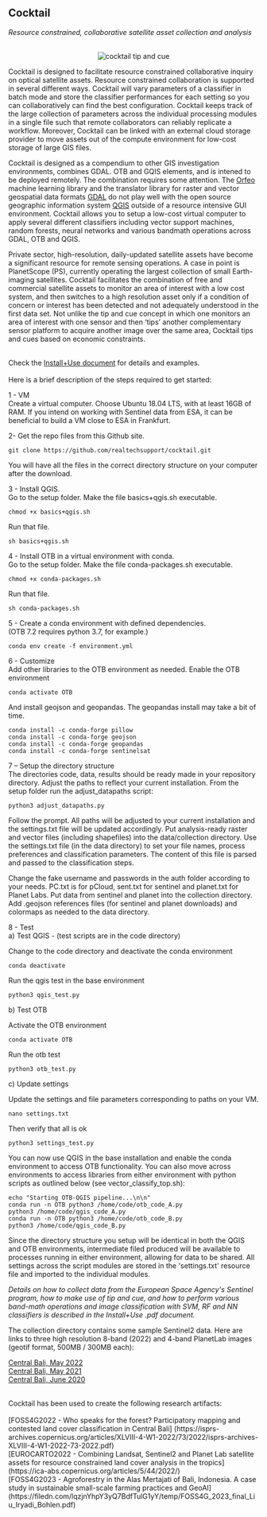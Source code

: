 ## Cocktail 

<i> Resource constrained, collaborative satellite asset collection and analysis </i>
<br><br>

<p align="center">
  <img src="https://github.com/realtechsupport/cocktail/blob/main/imgs/tip+cue5.png?raw=true" alt="cocktail tip and cue"/>
</p>

Cocktail is designed to facilitate resource constrained collaborative inquiry on optical satellite assets. Resource constrained collaboration is supported in several different ways. Cocktail will vary parameters of a classifier in batch mode and store the classifier performances for each setting so you can collaboratively can find the best configuration. Cocktail keeps track of the large collection of parameters across the individual processing modules in a single file such that remote collaborators can reliably replicate a workflow. Moreover, Cocktail can be linked with an external cloud storage provider to move assets out of the compute environment for low-cost storage of large GIS files. 

Cocktail is designed as a compendium to other GIS investigation environments, combines GDAL. OTB and GQIS elements, and is intened to be deployed remotely. The combination requires some attention. The [Orfeo](https://www.orfeo-toolbox.org/tag/machine-learning/) machine learning library and the translator library for raster and vector geospatial data formats [GDAL](https://gdal.org/) do not play well with the open source geographic information system [QGIS](https://qgis.org) outside of a resource intensive GUI environment.  Cocktail allows you to setup a low-cost virtual computer to apply several different classifiers including vector support machines, random forests, neural networks and various bandmath operations across GDAL, OTB and QGIS.

Private sector, high-resolution, daily-updated satellite assets have become a significant resource for remote sensing operations. A case in point is PlanetScope (PS), currently operating the largest collection of small Earth-imaging satellites. Cocktail facilitates the combination of free and commercial satellite assets to monitor  an area of interest with a low cost system, and then switches to a high resolution asset only if a condition of concern or interest has been detected and not adequately understood in the first data set. Not unlike the tip and cue concept in which one monitors an area of interest with one sensor and then ‘tips’ another complementary sensor platform to acquire another image over the same area, Cocktail tips and cues based on economic constraints.<br><br>

Check the [Install+Use document](https://github.com/realtechsupport/cocktail/blob/main/Install+Use.pdf) for details and examples.
<br><br>
Here is a brief description of the steps required to get started:

1 - VM <br>
Create a virtual computer. Choose Ubuntu 18.04 LTS, with at least 16GB of RAM. If you intend on working with Sentinel data from ESA, it can be beneficial to build a VM close to ESA in Frankfurt. <br>

2- Get the repo files from this Github site. <br>

	git clone https://github.com/realtechsupport/cocktail.git
	
You will have all the files in the correct directory structure on your computer after the download. <br>

3 - Install QGIS. <br>
Go to the setup folder. Make the file basics+qgis.sh executable.<br>

  	chmod +x basics+qgis.sh
	
Run that file. <br>

  	sh basics+qgis.sh

4 - Install OTB in a virtual environment with conda. <br>
Go to the setup folder. Make the file conda-packages.sh executable. <br>

  	chmod +x conda-packages.sh
	
Run that file. <br>

  	sh conda-packages.sh
	
5 - Create a conda environment with defined dependencies.<br>
(OTB 7.2 requires python 3.7, for example.)

	conda env create -f environment.yml
	

6 - Customize <br>
Add other libraries to the OTB environment as needed. Enable the OTB environment 

	conda activate OTB


And install geojson and geopandas. The geopandas install may take a bit of time. <br>

	conda install -c conda-forge pillow
	conda install -c conda-forge geojson
	conda install -c conda-forge geopandas
	conda install -c conda-forge sentinelsat

	
7 – Setup the directory structure <br>
The directories code, data, results should be ready made in your repository directory.
Adjust the paths to reflect your current installation. From the setup folder run the adjust_datapaths script:

	python3 adjust_datapaths.py 
	
Follow the prompt. All paths will be adjusted to your current installation and the settings.txt file will be updated accordingly. 
Put analysis-ready raster and vector files (including shapefiles) into the data/collection directory. Use the settings.txt file (in the data directory) to set your file names, process preferences and classification parameters. The content of this file is parsed and passed to the classification steps.

Change the fake username and passwords in the auth folder according to your needs. PC.txt is for pCloud, sent.txt for sentinel and planet.txt for Planet Labs. Put data from sentinel and planet into the collection directory. Add .geojson references files (for sentinel and planet downloads) and colormaps as needed to the data directory. 



  
8 - Test<br>
a) Test QGIS - (test scripts are in the code directory)

Change to the code directory and deactivate the conda environment

	conda deactivate
	
Run the qgis test in the base environment <br>

  	python3 qgis_test.py
	

b) Test OTB

Activate the OTB environment <br>

  	conda activate OTB
	
Run the otb test <br>

  	python3 otb_test.py
	
c) Update settings
	
Update the settings and file parameters corresponding to paths on your VM.

	nano settings.txt
	
Then verify that all is ok

	python3 settings_test.py
  
  
You can now use QGIS in the base installation and enable the conda environment to access OTB functionality. 
You can also move across environments to access libraries from either environment with python scripts as outlined below (see vector_classify_top.sh): <br>

  	echo "Starting OTB-QGIS pipeline...\n\n" 
  	conda run -n OTB python3 /home/code/otb_code_A.py 
  	python3 /home/code/qgis_code_A.py 
  	conda run -n OTB python3 /home/code/otb_code_B.py 
  	python3 /home/code/qgis_code_B.py 
	 
	 
Since the directory structure you setup will be identical in both the QGIS and OTB environments, intermediate filed produced will be available to processes running in either environment, allowing for data to be shared. All settings across the script modules are stored in the 'settings.txt' resource file and imported to the individual modules.

<i>Details on how to collect data from the European Space Agency's Sentinel program, how to make use of tip and cue, and how to perform various band-math operations and image classification with SVM, RF and NN classifiers is described in the Install+Use .pdf document.</i>

The collection directory contains some sample Sentinel2 data. Here are links to three high resolution 8-band (2022) and 4-band PlanetLab images (geotif format, 500MB / 300MB each):

[Central Bali, May 2022](https://filedn.com/lqzjnYhpY3yQ7BdfTulG1yY/FOSS4G_2023/area2_0803_2022_8bands.tif)
<br>
[Central Bali, May 2021](https://filedn.com/lqzjnYhpY3yQ7BdfTulG1yY/cocktail_PS_rastersamples/area2_0501_2021_4band.tif)
<br>
[Central Bali, June 2020](https://u.pcloud.link/publink/show?code=XZlWChVZSzr9m9mDY5Fxz8fMwEGcSB0nf1Nk)

<br>
Cocktail has been used to create the following research artifacts:
<br><br>
[FOSS4G2022 - Who speaks for the forest? Participatory mapping and contested land cover classification in Central Bali]
(https://isprs-archives.copernicus.org/articles/XLVIII-4-W1-2022/73/2022/isprs-archives-XLVIII-4-W1-2022-73-2022.pdf)  
<br>  
[EUROCARTO2022 - Combining Landsat, Sentinel2 and Planet Lab satellite assets for resource constrained land cover analysis in the tropics]
(https://ica-abs.copernicus.org/articles/5/44/2022/)  
<br>
[FOSS4G2023 - Agroforestry in the Alas Mertajati of Bali, Indonesia. A case study in sustainable small-scale farming practices and GeoAI](https://filedn.com/lqzjnYhpY3yQ7BdfTulG1yY/temp/FOSS4G_2023_final_Liu_Iryadi_Bohlen.pdf)


